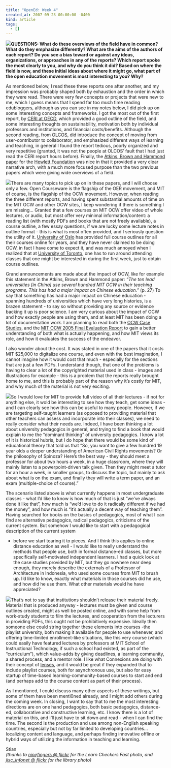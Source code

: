 ```yaml
---
title: "OpenEd: Week 4"
created_at: 2007-09-23 00:00:00 -0400
kind: article
tags:
  - []
---
```


**![](http://lh5.google.com/shaklev/Re-GOWBMd2I/AAAAAAAAAj4/BQ43oXTDDEc/s288/P2220014.jpg)QUESTIONS:
What do these overviews of the field have in common? What do they
emphasize differently? What are the aims of the authors of each report?
Do you see a bias toward or against any ideas, organizations, or
approaches in any of the reports? Which report spoke the most clearly to
you, and why do you think it did? Based on where the field is now, and
these initial ideas about where it might go, what part of the open
education movement is most interesting to you? Why?**

As mentioned below, I read these three reports one after another, and my
impression was probably shaped both by exhaustion and the order in which
they were read. There were very few concepts or projects that were new
to me, which I guess means that I spend far too much time reading
edubloggers, although as you can see in my notes below, I did pick up on
some interesting concepts and frameworks. I got the most out of the
first report, by [CERI at
OECD](http://www.oecd.org/department/0,3355,en_2649_35845581_1_1_1_1_1,00.html),
which provided a good outline of the field, and some interesting
thoughts on sustainability, motivation both by individual professors and
institutions, and financial costs/benefits. Although the second reading,
from [OLCOS](http://www.olcos.org/), did introduce the concept of moving
from user-contributor to collaborator, and emphasized different ways of
learning and teaching, in general I found the report tedious, poorly
organized and very repetitive (granted, it was not the people at OLCOS’
fault that I had just read the CERI report hours before). Finally, the
[Atkins, Brown and Hammond
paper](http://www.oerderves.org/wp-content/uploads/2007/03/a-review-of-the-open-educational-resources-oer-movement_final.pdf)
for the [Hewlett Foundation](http://hewlett.org) was nice in that it
provided a very clear narrative arch, with a much more focused purpose
than the two previous papers which were giving wide overviews of a
field.

![](http://lh4.google.com/shaklev/RpET6y8Hu_I/AAAAAAAAA4U/xGlFsYXguhc/s288/%5BUNSET%5D)There
are many topics to pick up on in these papers, and I will choose only a
few. Open Courseware is the flagship of the OER movement, and MIT of
course, is the flagship of the OCW movement. However, when reading the
three different reports, and having spent substantial amounts of time on
the MIT OCW and other OCW sites, I keep wondering if there is something
I am missing… Granted that a few courses on MIT OCW offer video of whole
lectures, or audio, but most offer very minimal information/content: a
reading list (with mostly PDFs and books that are not freely available),
a course outline, a few essay questions, if we are lucky some lecture
notes in outline format - this is what is most often provided, and I
seriously question the utility of it. [University of
Oslo](http://www.uio.no) has provided full course outlines for all their
courses online for years, and they have never claimed to be doing OCW,
in fact I have come to expect it, and was much annoyed when I realized
that at [University of Toronto](http://www.utoronto.ca), one has to run
around attending classes that one might be interested in during the
first week, just to obtain course outlines.

Grand announcements are made about the impact of OCW, like for example
this statement in the Atkins, Brown and Hammond paper: *“The ten lead
universities [in China] use several hundred MIT OCW in their teaching
programs. This has had a major impact on Chinese education.”* (p. 27) To
say that something has had a major impact on Chinese education -
spanning hundreds of universities which have very long histories, is a
brazen statement - to say so without providing any source or evidence
backing it up is poor science. I am very curious about the impact of OCW
and how exactly people are using them, and at least MIT has been doing a
lot of documentation work. I am planning to read both the [OCW Case
Studies](http://ocw.mit.edu/ans7870/global/MITOCW_Case_Studies.pdf), and
the [MIT OCW 2005 Final Evaluation
Report](http://ocw.mit.edu/NR/rdonlyres/FA49E066-B838-4985-B548-F85C40B538B8/0/05_Prog_Eval_Report_Final.pdf)
to gain a better understanding of both what is actually happening, and
how MIT views its role, and how it evaluates the success of the
endeavor.

I also wonder about the cost. It was stated in one of the papers that it
costs MIT \$25,000 to digitalize one course, and even with the best
imagination, I cannot imagine how it would cost that much - especially
for the sections that are just a few PDFs. I understand though, that one
of the problems is having to clear a lot of the copyrighted material
used in class - images and illustrations for example - this is a problem
that the reports really brought home to me, and this is probably part of
the reason why it’s costly for MIT, and why much of the material is not
very exciting.

![](http://farm1.static.flickr.com/169/405736544_99a9f76d47_m.jpg)So I
would love for MIT to provide full video of all their lectures - if not
for anything else, it wold be interesting to see how they teach, get
some ideas - and I can clearly see how this can be useful to many
people. However, if we are targeting self-taught learners (as opposed to
providing material that other teachers can assess and incorporate into
their classes), we need to really consider what their needs are. Indeed,
I have been thinking a lot about university pedagogics in general, and
trying to find a book that would explain to me the “dominant thinking”
of university pedagogics. I know a lot of it is historical hubris, but I
do hope that there would be some kind of educational theory that told us
that “So, you want to give a few hundred 19 year olds a deeper
understanding of American Civil Rights movements? Or the philosophy of
Spinoza? Here’s the best way - they should meet a professor for about
two hours a week, in a huge classroom, where they will mainly listen to
a powerpoint-driven talk given. Then they might meet a tutor for an hour
a week, in smaller groups, to discuss the topic, but mainly to ask about
what is on the exam, and finally they will write a term paper, and an
exam (multiple-choice of course).”

The scenario listed above is what currently happens in most
undergraduate classes - what I’d like to know is how much of that is
just “we’ve always done it like that”, how much is “we’d love to do it
radically different if we had the money”, and how much is “it’s actually
a decent way of teaching them”. Having searched for books on the basics
of pedagogics, most of what I can find are alternative pedagogics,
radical pedagogics, criticisms of the current system. But somehow I
would like to start with a pedagogical description of the current system
- before we start tearing it to pieces. And I think this applies to
online distance education as well - I would like to really understand
the methods that people use, both in formal distance-ed classes, but
more specifically self-motivated independent learners. I had a quick
look at the case studies provided by MIT, but they go nowhere near deep
enough, they merely describe the externals of a Professor of
Architecture in Indonesia, who used some courses from MIT to brush up.
I’d like to know, exactly what materials in those courses did he use,
and how did he use them. What other materials would he have appreciated?

![](http://farm1.static.flickr.com/153/333371703_ad06523c00_m.jpg)That’s
not to say that institutions shouldn’t release their material freely.
Material that is produced anyway - lectures must be given and course
outlines created, might as well be posted online, and with some help
from work-study students to film the lectures, and cooperation from the
lecturers in providing PDFs, this ought not be prohibitively expensive.
Ideally then someone else could string together these elements into
courses -the playlist university, both making it available for people to
use whenever, and offering time-limited enrollment-like situations, like
this very course (which could easily have featured lectures by
professors at MIT School of Instructional Technology, if such a school
had existed, as part of the “curriculum”), which value-adds by giving
deadlines, a learning community, a shared process, and a mentor role. I
like what Connexions are doing with their concept of
[lenses](http://cnx.org/news/LensesIntroduced), and it would be great if
they expanded that to include playlist courses, both for asynchronous
use, but also for easy startup of time-based learning-community-based
courses to start and end (and perhaps add to the course content as part
of their process).

As I mentioned, I could discuss many other aspects of these writings,
but some of them have been menti0ned already, and I might add others
during the coming week. In closing, I want to say that to me the most
interesting directions are on one hand pedagogics, both basic
pedagogics, distance-ed, collaborative and constructive learning, etc. I
know there is a lot of material on this, and I’ll just have to sit down
and read - when I can find the time. The second is the production and
use among non-English speaking countries, especially but not by far
limited to developing countries… localizing content and language, and
perhaps finding innovative offline or hybrid ways of utilizing the
information in teaching and learning.

Stian\
 *(thanks to [ninefingers @
flickr](http://flickr.com/photos/ninefingers) for the Learn Checkers
Fast photo, and  [jisc\_infonet @
flickr](http://flickr.com/photos/jiscinfonet) for the library photo)*
